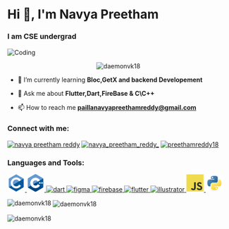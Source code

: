 
<h1 align="left">Hi 👋, I'm Navya Preetham</h1>
<h3 align="left">I am CSE undergrad</h3>
<img align="center" alt="Coding" width="400" src="https://cdn.dribbble.com/users/1162077/screenshots/3848914/programmer.gif">

<p align="center"> <img src="https://komarev.com/ghpvc/?username=daemonvk18&label=Profile%20views&color=0e75b6&style=flat" alt="daemonvk18" /> </p>

- 🌱 I’m currently learning **Bloc,GetX and backend Developement**

- 💬 Ask me about **Flutter,Dart,FireBase & C\C++**

- 📫 How to reach me **paillanavyapreethamreddy@gmail.com**

<h3 align="left">Connect with me:</h3>
<p align="left">
<a href="https://linkedin.com/in/navya preetham reddy" target="blank"><img align="center" src="https://raw.githubusercontent.com/rahuldkjain/github-profile-readme-generator/master/src/images/icons/Social/linked-in-alt.svg" alt="navya preetham reddy" height="30" width="40" /></a>
<a href="https://instagram.com/navya_preetham_reddy_" target="blank"><img align="center" src="https://raw.githubusercontent.com/rahuldkjain/github-profile-readme-generator/master/src/images/icons/Social/instagram.svg" alt="navya_preetham_reddy_" height="30" width="40" /></a>
<a href="https://www.leetcode.com/preethamreddy18" target="blank"><img align="center" src="https://raw.githubusercontent.com/rahuldkjain/github-profile-readme-generator/master/src/images/icons/Social/leet-code.svg" alt="preethamreddy18" height="30" width="40" /></a>
</p>

<h3 align="left">Languages and Tools:</h3>
<p align="left"> <a href="https://www.cprogramming.com/" target="_blank" rel="noreferrer"> <img src="https://raw.githubusercontent.com/devicons/devicon/master/icons/c/c-original.svg" alt="c" width="40" height="40"/> </a> <a href="https://www.w3schools.com/cpp/" target="_blank" rel="noreferrer"> <img src="https://raw.githubusercontent.com/devicons/devicon/master/icons/cplusplus/cplusplus-original.svg" alt="cplusplus" width="40" height="40"/> </a> <a href="https://dart.dev" target="_blank" rel="noreferrer"> <img src="https://www.vectorlogo.zone/logos/dartlang/dartlang-icon.svg" alt="dart" width="40" height="40"/> </a> <a href="https://www.figma.com/" target="_blank" rel="noreferrer"> <img src="https://www.vectorlogo.zone/logos/figma/figma-icon.svg" alt="figma" width="40" height="40"/> </a> <a href="https://firebase.google.com/" target="_blank" rel="noreferrer"> <img src="https://www.vectorlogo.zone/logos/firebase/firebase-icon.svg" alt="firebase" width="40" height="40"/> </a> <a href="https://flutter.dev" target="_blank" rel="noreferrer"> <img src="https://www.vectorlogo.zone/logos/flutterio/flutterio-icon.svg" alt="flutter" width="40" height="40"/> </a> <a href="https://www.adobe.com/in/products/illustrator.html" target="_blank" rel="noreferrer"> <img src="https://www.vectorlogo.zone/logos/adobe_illustrator/adobe_illustrator-icon.svg" alt="illustrator" width="40" height="40"/> </a> <a href="https://developer.mozilla.org/en-US/docs/Web/JavaScript" target="_blank" rel="noreferrer"> <img src="https://raw.githubusercontent.com/devicons/devicon/master/icons/javascript/javascript-original.svg" alt="javascript" width="40" height="40"/> </a> <a href="https://www.python.org" target="_blank" rel="noreferrer"> <img src="https://raw.githubusercontent.com/devicons/devicon/master/icons/python/python-original.svg" alt="python" width="40" height="40"/> </a> </p>

<p><img align="left" src="https://github-readme-stats.vercel.app/api/top-langs?username=daemonvk18&show_icons=true&locale=en&layout=compact" alt="daemonvk18" /></p>

<p>&nbsp;<img align="center" src="https://github-readme-stats.vercel.app/api?username=daemonvk18&show_icons=true&locale=en" alt="daemonvk18" /></p>

<p><img align="center" src="https://github-readme-streak-stats.herokuapp.com/?user=daemonvk18&" alt="daemonvk18" /></p>
